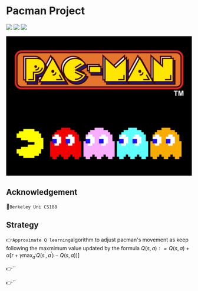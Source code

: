 # Pacman Project 
![](https://img.shields.io/badge/Game-Pacman-green.svg)
![](https://img.shields.io/badge/Strategy-ApproximateQ&A*-blue.svg)
![](https://img.shields.io/badge/Language-python2-orange.svg)

![image](https://github.com/alanwangwyz/AI-pacman/blob/master/image/facebook-messenger-pac-man.png)

## Acknowledgement ##
🔐`Berkeley Uni CS188`

## Strategy ##
👉`Approximate Q learning`algorithm to adjust pacman's movement as keep following the maxmimum value updated by the formula
$Q ( s , a ) : = Q ( s , a ) + \alpha \left[ r + \gamma \max _ { a ^ { \prime } } Q \left( s ^ { \prime } , a ^ { \prime } \right) - Q ( s , a ) ) \right]$

👉``

👉``
